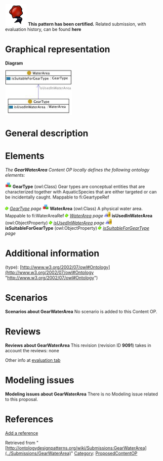 [![](../images/thumb/b/b5/Certified.png/70px-Certified.png)](../Image/Certified.png "Certified.png") __This pattern has been certified.__
Related submission, with evaluation history, can be found __here__





#  Graphical representation


__Diagram__




[![Image:Gearwaterarea.jpg](../images/6/6e/Gearwaterarea.jpg)](../Image/Gearwaterarea.jpg "Image:Gearwaterarea.jpg")




#  General description


  




#  Elements


_The __GearWaterArea__ Content OP locally defines the following ontology elements:_



[![Class](../images/thumb/2/27/Class.gif/20px-Class.gif)](../Image/Class.gif "Class") __GearType__ (owl:Class) Gear types are conceptual entities that are characterized together with AquaticSpecies that are either targeted or can be incidentally caught. 
Mappable to fi:GeartypeRef 



 [![](../images/thumb/8/87/ArrowRight.gif/11px-ArrowRight.gif)](../Image/ArrowRight.gif "ArrowRight.gif") _[GearType](../Submissions/GearWaterArea/GearType "Submissions:GearWaterArea/GearType") page_
[![Class](../images/thumb/2/27/Class.gif/20px-Class.gif)](../Image/Class.gif "Class") __WaterArea__ (owl:Class) A physical water area. Mappable to fi:WaterAreaRef 
 [![](../images/thumb/8/87/ArrowRight.gif/11px-ArrowRight.gif)](../Image/ArrowRight.gif "ArrowRight.gif") _[WaterArea](../Submissions/GearWaterArea/WaterArea "Submissions:GearWaterArea/WaterArea") page_
[![ObjectProperty](../images/thumb/c/c3/ObjectProperty.gif/20px-ObjectProperty.gif)](../Image/ObjectProperty.gif "ObjectProperty") __isUsedInWaterArea__ (owl:ObjectProperty) 
 [![](../images/thumb/8/87/ArrowRight.gif/11px-ArrowRight.gif)](../Image/ArrowRight.gif "ArrowRight.gif") _[isUsedInWaterArea](../Submissions/GearWaterArea/isUsedInWaterArea "Submissions:GearWaterArea/isUsedInWaterArea") page_
[![ObjectProperty](../images/thumb/c/c3/ObjectProperty.gif/20px-ObjectProperty.gif)](../Image/ObjectProperty.gif "ObjectProperty") __isSuitableForGearType__ (owl:ObjectProperty) 
 [![](../images/thumb/8/87/ArrowRight.gif/11px-ArrowRight.gif)](../Image/ArrowRight.gif "ArrowRight.gif") _[isSuitableForGearType](../Submissions/GearWaterArea/isSuitableForGearType "Submissions:GearWaterArea/isSuitableForGearType") page_
#  Additional information


(type): [http://www.w3.org/2002/07/owl#Ontology](http://www.w3.org/2002/07/owl#Ontology "http://www.w3.org/2002/07/owl#Ontology")



#  Scenarios



__Scenarios about GearWaterArea__
No scenario is added to this Content OP.




#  Reviews



__Reviews about GearWaterArea__
This revision (revision ID __9091__) takes in account the reviews: none


Other info at [evaluation tab](http://ontologydesignpatterns.org/wiki/index.php?title=Submissions:GearWaterArea&action=evaluation "http://ontologydesignpatterns.org/wiki/index.php?title=Submissions:GearWaterArea&action=evaluation")




  




#  Modeling issues



__Modeling issues about GearWaterArea__
There is no Modeling issue related to this proposal.




  




#  References


[Add a reference](index.php@title=Odp%253AAdd_reference&subject=../Submissions/GearWaterArea "http://ontologydesignpatterns.org/wiki/index.php?title=Odp:Add_reference&subject=Submissions%3AGearWaterArea")


  






Retrieved from "[http://ontologydesignpatterns.org/wiki/Submissions:GearWaterArea](../Submissions/GearWaterArea)"
 [Category](http://ontologydesignpatterns.org/wiki/Special:Categories "Special:Categories"): [ProposedContentOP](../Category/ProposedContentOP "Category:ProposedContentOP")